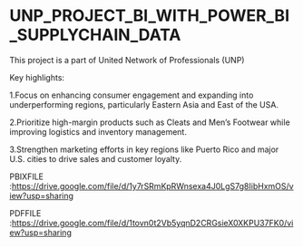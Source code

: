 # UNP_PROJECT_BI_WITH_POWER_BI_SUPPLYCHAIN_DATA
This project is a part of United Network of Professionals (UNP)

Key highlights:

1.Focus on enhancing consumer engagement and expanding into underperforming regions, particularly Eastern Asia and East of the USA.

2.Prioritize high-margin products such as Cleats and Men’s Footwear while improving logistics and inventory management.

3.Strengthen marketing efforts in key regions like Puerto Rico and major U.S. cities to drive sales and customer loyalty.

PBIXFILE :https://drive.google.com/file/d/1y7rSRmKpRWnsexa4J0LgS7g8IibHxmOS/view?usp=sharing

PDFFILE :https://drive.google.com/file/d/1tovn0t2Vb5yqnD2CRGsieX0XKPU37FK0/view?usp=sharing

